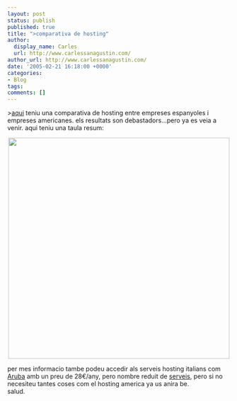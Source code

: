 ```yaml
---
layout: post
status: publish
published: true
title: ">comparativa de hosting"
author:
  display_name: Carles
  url: http://www.carlessanagustin.com/
author_url: http://www.carlessanagustin.com/
date: '2005-02-21 16:18:00 +0000'
categories:
- Blog
tags:
comments: []
---
```

<p>><a href="http://www.alzado.org/articulo.php?id_art=405" target="_blank">aqui</a> teniu una comparativa de hosting entre empreses espanyoles i empreses americanes. els resultats son debastadors...pero ya es veia a venir. aqui teniu una taula resum:
<div style="text-align:center;"><img src="http://www.alzado.org/imgconts/autor_id3/tabla_hosting.gif" width="500" /></div>
<p>per mes informacio tambe podeu accedir als serveis hosting italians com <a href="http://hosting.aruba.it/" target="_blank">Aruba</a> amb un preu de 28&euro;/any, pero nombre reduit de <a href="http://hosting.aruba.it/domini/DettagliPop.asp?IDArticolo=58" target="_blank">serveis</a>, pero si no necesiteu tantes coses com el hosting america ya us anira be.<br />salud.</p>
